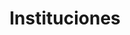 ---
title: Instituciones
description: Lista de instituciones en la UNAL
permalink: /institution/_key_
layout: institution-key
---